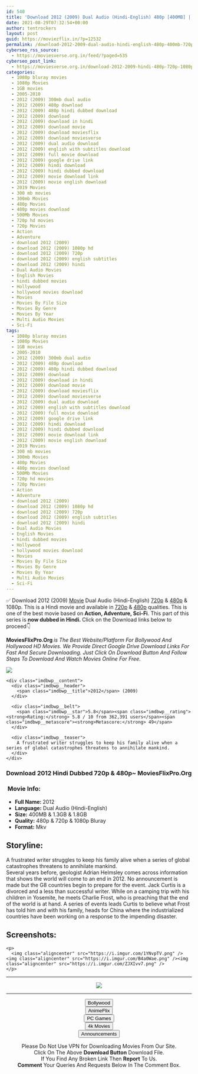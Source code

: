 ```yaml
---
id: 540
title: 'Download 2012 (2009) Dual Audio (Hindi-English) 480p [400MB] || 720p [1.3GB] || 1080p [1.8GB]'
date: 2021-08-29T07:32:54+00:00
author: tentrockers
layout: post
guid: https://moviezflix.in/?p=12532
permalink: /download-2012-2009-dual-audio-hindi-english-480p-400mb-720p-1-3gb-1080p-1-8gb/
cyberseo_rss_source:
  - https://moviesverse.org.in/feed/?paged=535
cyberseo_post_link:
  - https://moviesverse.org.in/download-2012-2009-hindi-480p-720p-1080p/
categories:
  - 1080p bluray movies
  - 1080p Movies
  - 1GB movies
  - 2005-2010
  - 2012 (2009) 300mb dual audio
  - 2012 (2009) 480p download
  - 2012 (2009) 480p hindi dubbed download
  - 2012 (2009) download
  - 2012 (2009) download in hindi
  - 2012 (2009) download movie
  - 2012 (2009) download moviesflix
  - 2012 (2009) download moviesverse
  - 2012 (2009) dual audio download
  - 2012 (2009) english with subtitles download
  - 2012 (2009) full movie download
  - 2012 (2009) google drive link
  - 2012 (2009) hindi download
  - 2012 (2009) hindi dubbed download
  - 2012 (2009) movie download link
  - 2012 (2009) movie english download
  - 2019 Movies
  - 300 mb movies
  - 300mb Movies
  - 480p Movies
  - 480p movies download
  - 500Mb Movies
  - 720p hd movies
  - 720p Movies
  - Action
  - Adventure
  - download 2012 (2009)
  - download 2012 (2009) 1080p hd
  - download 2012 (2009) 720p
  - download 2012 (2009) english subtitles
  - download 2012 (2009) hindi
  - Dual Audio Movies
  - English Movies
  - hindi dubbed movies
  - Hollywood
  - hollywood movies download
  - Movies
  - Movies By File Size
  - Movies By Genre
  - Movies By Year
  - Multi Audio Movies
  - Sci-Fi
tags:
  - 1080p bluray movies
  - 1080p Movies
  - 1GB movies
  - 2005-2010
  - 2012 (2009) 300mb dual audio
  - 2012 (2009) 480p download
  - 2012 (2009) 480p hindi dubbed download
  - 2012 (2009) download
  - 2012 (2009) download in hindi
  - 2012 (2009) download movie
  - 2012 (2009) download moviesflix
  - 2012 (2009) download moviesverse
  - 2012 (2009) dual audio download
  - 2012 (2009) english with subtitles download
  - 2012 (2009) full movie download
  - 2012 (2009) google drive link
  - 2012 (2009) hindi download
  - 2012 (2009) hindi dubbed download
  - 2012 (2009) movie download link
  - 2012 (2009) movie english download
  - 2019 Movies
  - 300 mb movies
  - 300mb Movies
  - 480p Movies
  - 480p movies download
  - 500Mb Movies
  - 720p hd movies
  - 720p Movies
  - Action
  - Adventure
  - download 2012 (2009)
  - download 2012 (2009) 1080p hd
  - download 2012 (2009) 720p
  - download 2012 (2009) english subtitles
  - download 2012 (2009) hindi
  - Dual Audio Movies
  - English Movies
  - hindi dubbed movies
  - Hollywood
  - hollywood movies download
  - Movies
  - Movies By File Size
  - Movies By Genre
  - Movies By Year
  - Multi Audio Movies
  - Sci-Fi
---
```

<div class="thecontent clearfix">
  <p>
    ✅ Download 2012 (2009) <a href="https://moviesverse.org.in/category/movies/" data-wpel-link="internal">Movie</a> Dual Audio (Hindi-English) <a href="https://moviesverse.org.in/720p-movies/" data-wpel-link="internal">720p</a>&nbsp;&&nbsp;<a href="https://moviesverse.org.in/480p-movies/" data-wpel-link="internal">480p</a> & 1080p. This is a Hindi movie and available in <a href="https://moviesverse.org.in/720p-movies/" data-wpel-link="internal">720p</a>&nbsp;&&nbsp;<a href="https://moviesverse.org.in/480p-movies/" data-wpel-link="internal">480p</a> qualities. This is one of the best movie based on <strong>Action, Adventure, Sci-Fi</strong>. This part of this series is <strong>now dubbed in <span>Hindi.&nbsp;</span></strong><span>Click on the Download links below to proceed👇</span>
  </p>
  
  <p>
    <strong><span>MoviesFlixPro.Org&nbsp;</span></strong><em>is The Best Website/Platform For Bollywood And Hollywood HD Movies. We Provide Direct Google Drive Download Links For Fast And Secure Downloading. Just Click On Download Button And Follow Steps To&nbsp;Download And Watch Movies Online For Free.</em>
  </p>
  
  <div class="imdbwp imdbwp--movie dark">
    <div class="imdbwp__thumb">
      <a class="imdbwp__link" target="_blank" title="2012" href="https://www.imdb.com/title/tt1190080/" rel="nofollow external noopener noreferrer" data-wpel-link="external"><img class="imdbwp__img" src="https://m.media-amazon.com/images/M/MV5BMTY0MjEyODQzMF5BMl5BanBnXkFtZTcwMTczMjQ4Mg@@._V1_SX300.jpg" /></a>
    </div>
    
    <div class="imdbwp__content">
      <div class="imdbwp__header">
        <span class="imdbwp__title">2012</span> (2009)
      </div>
      
      <div class="imdbwp__belt">
        <span class="imdbwp__star">5.8</span><span class="imdbwp__rating"><strong>Rating:</strong> 5.8 / 10 from 362,391 users</span><span class="imdbwp__metascore"><strong>Metascore:</strong> 49</span>
      </div>
      
      <div class="imdbwp__teaser">
        A frustrated writer struggles to keep his family alive when a series of global catastrophes threatens to annihilate mankind.
      </div>
    </div>
  </div>
  
  <h3>
    <span>Download 2012 Hindi Dubbed 720p & 480p~ MoviesFlixPro.Org</span>
  </h3>
  
  <h3>
    <span>&nbsp;Movie Info:&nbsp;</span>
  </h3>
  
  <ul>
    <li>
      <strong>Full Name: </strong>2012
    </li>
    <li>
      <strong>Language:</strong> Dual Audio (Hindi-English)
    </li>
    <li>
      <strong>Size:</strong> 400MB & 1.3GB & 1.8GB
    </li>
    <li>
      <strong>Quality:</strong> 480p & 720p & 1080p Bluray
    </li>
    <li>
      <strong>Format:</strong>&nbsp;Mkv
    </li>
  </ul>
  
  <h2>
    <span>Storyline:</span>
  </h2>
  
  <div class="summary_text">
    A frustrated writer struggles to keep his family alive when a series of global catastrophes threatens to annihilate mankind.
  </div>
  
  <div>
    Several years before, geologist Adrian Helmsley comes across information that shows the world will come to an end in 2012. No announcement is made but the G8 countries begin to prepare for the event. Jack Curtis is a divorced and a less than successful writer. While on a camping trip with his children in Yosemite, he meets Charlie Frost, who is preaching that the end of the world is at hand. A series of events leads Curtis to believe what Frost has told him and with his family, heads for China where the industrialized countries have been working on a response to the impending disaster.
  </div>
  
  <div class="summary_text">
    <h2>
      <span>Screenshots:</span>
    </h2>
    
    <p>
      <img class="aligncenter" src="https://i.imgur.com/1YNvpTV.png" /><img class="aligncenter" src="https://i.imgur.com/B4a0Wae.png" /><img class="aligncenter" src="https://i.imgur.com/ZJXIvv7.png" />
    </p>
  </div>
</div>

<center>
  </p> 
  
  <hr />
  
  <p>
    <a href="http://gdrivepro.xyz/join.php" data-wpel-link="external" target="_blank" rel="nofollow external noopener noreferrer"><img src="https://i.imgur.com/FhMdWdW.png" /></a>
  </p>
  
  <hr />
  
  <p>
    <a href="https://dogemovies.xyz" target="_blank" data-wpel-link="external" rel="nofollow external noopener noreferrer"><button class="button button5">Bollywood</button></a><br /> <a href="https://animeflix.in" target="_blank" data-wpel-link="external" rel="nofollow external noopener noreferrer"><button class="button button5">AnimeFlix</button></a><br /> <a href="https://gamesflix.net/" target="_blank" data-wpel-link="external" rel="nofollow external noopener noreferrer"><button class="button button5">PC Games</button></a><br /> <a href="https://uhdmovies.in" target="_blank" data-wpel-link="external" rel="nofollow external noopener noreferrer"><button class="button button5">4k Movies</button></a><br /> <a href="https://moviesverse.org.in/announcements/" target="_blank" data-wpel-link="internal" rel="noopener"><button class="button button5">Announcements</button></a>
  </p>
  
  <div class="alert alert-danger">
    Please Do Not Use VPN for Downloading Movies From Our Site.
  </div>
  
  <div class="alert alert-success">
    Click On The Above <strong>Download Button</strong> Download File.
  </div>
  
  <div class="alert alert-warning">
    If You Find Any Broken Link Then <strong>Report</strong> To Us.
  </div>
  
  <div class="alert alert-info">
    <strong>Comment</strong> Your Queries And Requests Below In The Comment Box.
  </div>
  
  <p>
    </center>
  </p>